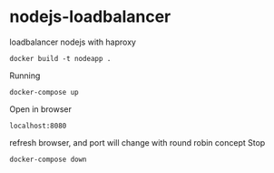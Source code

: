 # nodejs-loadbalancer
loadbalancer nodejs with haproxy
```
docker build -t nodeapp .
```
Running
```
docker-compose up
```
Open in browser
```
localhost:8080
```
refresh browser, and port will change with round robin concept
Stop
```
docker-compose down
```
